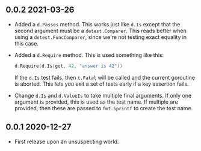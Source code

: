 ## 0.0.2  2021-03-26

* Added a `d.Passes` method. This works just like `d.Is` except that the
  second argument must be a `detest.Comparer`. This reads better when using a
  `detest.FuncComparer`, since we're not testing exact equality in this case.
* Added a `d.Require` method. This is used something like this:

  ```go
  d.Require(d.Is(got, 42, "answer is 42"))
  ```
  
  If the `d.Is` test fails, then `t.Fatal` will be called and the current
  goroutine is aborted. This lets you exit a set of tests early if a key
  assertion fails.
* Change `d.Is` and `d.ValueIs` to take multiple final arguments. If only one
  argument is provided, this is used as the test name. If multiple are
  provided, then these are passed to `fmt.Sprintf` to create the test name.


## 0.0.1  2020-12-27

* First release upon an unsuspecting world.
